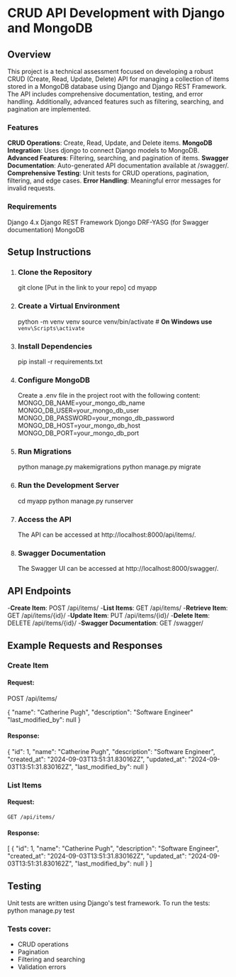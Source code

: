 # CRUD API Development with Django and MongoDB

## Overview

This project is a technical assessment focused on developing a robust CRUD (Create, Read, Update, Delete) API for managing a collection of items stored in a MongoDB database using Django and Django REST Framework. The API includes comprehensive documentation, testing, and error handling. Additionally, advanced features such as filtering, searching, and pagination are implemented.

### Features

**CRUD Operations**: Create, Read, Update, and Delete items.
**MongoDB Integration**: Uses djongo to connect Django models to MongoDB.
**Advanced Features**: Filtering, searching, and pagination of items.
**Swagger Documentation**: Auto-generated API documentation available at /swagger/.
**Comprehensive Testing**: Unit tests for CRUD operations, pagination, filtering, and edge cases.
**Error Handling**: Meaningful error messages for invalid requests.

### Requirements

Django 4.x
Django REST Framework
Djongo
DRF-YASG (for Swagger documentation)
MongoDB

## Setup Instructions

1. ### Clone the Repository

   git clone [Put in the link to your repo]
   cd myapp

2. ### Create a Virtual Environment

   python -m venv venv
   source venv/bin/activate # **On Windows use** `venv\Scripts\activate`

3. ### Install Dependencies

   pip install -r requirements.txt

4. ### Configure MongoDB

   Create a .env file in the project root with the following content:
   MONGO_DB_NAME=your_mongo_db_name
   MONGO_DB_USER=your_mongo_db_user
   MONGO_DB_PASSWORD=your_mongo_db_password
   MONGO_DB_HOST=your_mongo_db_host
   MONGO_DB_PORT=your_mongo_db_port

5. ### Run Migrations

   python manage.py makemigrations
   python manage.py migrate

6. ### Run the Development Server

   cd myapp
   python manage.py runserver

7. ### Access the API

   The API can be accessed at http://localhost:8000/api/items/.

8. ### Swagger Documentation
   The Swagger UI can be accessed at http://localhost:8000/swagger/.

## API Endpoints

-**Create Item**: POST /api/items/ -**List Items**: GET /api/items/ -**Retrieve Item**: GET /api/items/{id}/ -**Update Item**: PUT /api/items/{id}/ -**Delete Item**: DELETE /api/items/{id}/ -**Swagger Documentation**: GET /swagger/

## Example Requests and Responses

### Create Item

#### Request:

POST /api/items/

{
"name": "Catherine Pugh",
"description": "Software Engineer"
"last_modified_by": null
}

#### Response:

{
"id": 1,
"name": "Catherine Pugh",
"description": "Software Engineer",
"created_at": "2024-09-03T13:51:31.830162Z",
"updated_at": "2024-09-03T13:51:31.830162Z",
"last_modified_by": null
}

### List Items

#### Request:

    GET /api/items/

#### Response:

[
{
"id": 1,
"name": "Catherine Pugh",
"description": "Software Engineer",
"created_at": "2024-09-03T13:51:31.830162Z",
"updated_at": "2024-09-03T13:51:31.830162Z",
"last_modified_by": null
}
]

## Testing

Unit tests are written using Django's test framework. To run the tests:
python manage.py test

### Tests cover:

- CRUD operations
- Pagination
- Filtering and searching
- Validation errors
